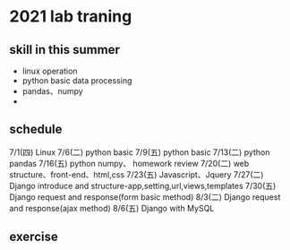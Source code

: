 # 2021 lab traning

## skill in this summer
* linux operation
* python basic data processing
* pandas、numpy
* 

## schedule
7/1(四) Linux
7/6(二) python basic
7/9(五) python basic
7/13(二) python pandas
7/16(五) python numpy、 homework review
7/20(二) web structure、front-end、html,css
7/23(五) Javascript、Jquery
7/27(二) Django introduce and structure-app,setting,url,views,templates
7/30(五) Django request and response(form basic method)
8/3(二) Django request and response(ajax method)
8/6(五) Django with MySQL

## exercise
